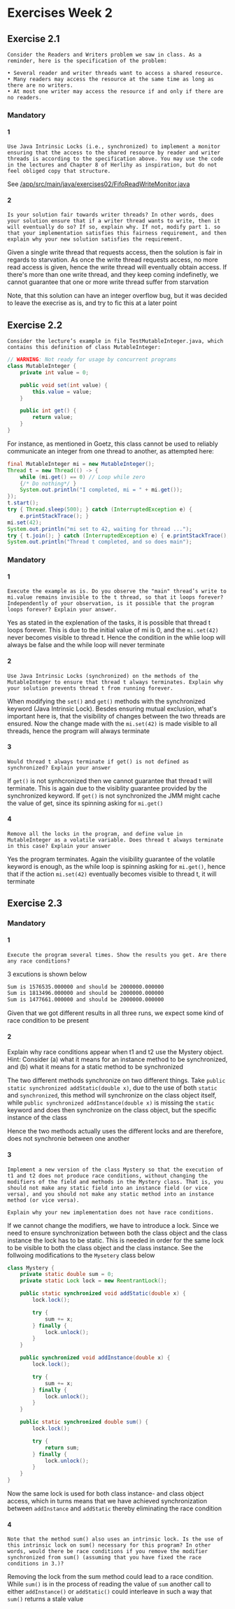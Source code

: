 # Exercises Week 2

## Exercise 2.1
    Consider the Readers and Writers problem we saw in class. As a reminder, here is the specification of the problem:

    • Several reader and writer threads want to access a shared resource.
    • Many readers may access the resource at the same time as long as there are no writers.
    • At most one writer may access the resource if and only if there are no readers.

### Mandatory

#### 1
    Use Java Intrinsic Locks (i.e., synchronized) to implement a monitor ensuring that the access to the shared resource by reader and writer threads is according to the specification above. You may use the code in the lectures and Chapter 8 of Herlihy as inspiration, but do not feel obliged copy that structure.

See [/app/src/main/java/exercises02/FifoReadWriteMonitor.java](/app/src/main/java/exercise02/FifoReadWriteMonitor.java)

#### 2
    Is your solution fair towards writer threads? In other words, does your solution ensure that if a writer thread wants to write, then it will eventually do so? If so, explain why. If not, modify part 1. so that your implementation satisfies this fairness requirement, and then explain why your new solution satisfies the requirement.

Given a single write thread that requests access, then the solution is fair in regards to starvation. As once the write thread requests access, no more read access is given, hence the write thread will eventually obtain access. If there's more than one write thread, and they keep coming indefinetly, we cannot guarantee that one or more write thread suffer from starvation

Note, that this solution can have an integer overflow bug, but it was decided to leave the execrise as is, and try to fic this at a later point

## Exercise 2.2
    Consider the lecture’s example in file TestMutableInteger.java, which contains this definition of class MutableInteger:

```java
// WARNING: Not ready for usage by concurrent programs
class MutableInteger {
    private int value = 0;

    public void set(int value) {
        this.value = value;
    }

    public int get() {
        return value;
    }
}
```

For instance, as mentioned in Goetz, this class cannot be used to reliably communicate an integer from one thread
to another, as attempted here:

```java
final MutableInteger mi = new MutableInteger();
Thread t = new Thread(() -> {
    while (mi.get() == 0) // Loop while zero
    {/* Do nothing*/ }
    System.out.println("I completed, mi = " + mi.get());
});
t.start();
try { Thread.sleep(500); } catch (InterruptedException e) {
    e.printStackTrace(); }
mi.set(42);
System.out.println("mi set to 42, waiting for thread ...");
try { t.join(); } catch (InterruptedException e) { e.printStackTrace(); }
System.out.println("Thread t completed, and so does main");
```

### Mandatory

#### 1
    Execute the example as is. Do you observe the "main" thread’s write to mi.value remains invisible to the t thread, so that it loops forever? Independently of your observation, is it possible that the program loops forever? Explain your answer.

Yes as stated in the explenation of the tasks, it is possible that thread t loops forever. This is due to the initial value of mi is 0, and the `mi.set(42)` never becomes visible to thread t. Hence the condition in the whlie loop will always be false and the while loop will never terminate

#### 2
    Use Java Intrinsic Locks (synchronized) on the methods of the MutableInteger to ensure that thread t always terminates. Explain why your solution prevents thread t from running forever.

When modifying the `set()` and `get()` methods with the synchronized keyword (Java Intrinsic Lock). Besdes ensuring mutual exclusion, what's important here is, that the visibility of changes between the two threads are ensured. Now the change made with the `mi.set(42)` is made visible to all threads, hence the program will always terminate

#### 3
    Would thread t always terminate if get() is not defined as synchronized? Explain your answer

If `get()` is not synhcronized then we cannot guarantee that thread t will terminate. This is again due to the visiblity guarantee provided by the synchronized keyword. If `get()` is not synchronized the JMM might cache the value of get, since its spinning asking for `mi.get()`

#### 4
    Remove all the locks in the program, and define value in MutableInteger as a volatile variable. Does thread t always terminate in this case? Explain your answer

Yes the program terminates. Again the visibility guarantee of the volatile keyword is enough, as the while loop is spinning asking for `mi.get()`, hence that if the action `mi.set(42)` eventually becomes visible to thread t, it will terminate

## Exercise 2.3

### Mandatory

#### 1
    Execute the program several times. Show the results you get. Are there any race conditions?

3 excutions is shown below

```bash
Sum is 1576535.000000 and should be 2000000.000000
Sum is 1813496.000000 and should be 2000000.000000
Sum is 1477661.000000 and should be 2000000.000000
```

Given that we got different results in all three runs, we expect some kind of race condition to be present

#### 2
 Explain why race conditions appear when t1 and t2 use the Mystery object. Hint: Consider (a) what it means for an instance method to be synchronized, and (b) what it means for a static method to be synchronized

The two different methods synchronize on two different things. Take `public static synchronized addStatic(double x)`, due to the use of both `static` and `synchronized`, this method will synchronize on the class object itself, while `public synchronized addInstance(double x)` is missing the `static` keyword and does then synchronize on the class object, but the specific instance of the class 

Hence the two methods actually uses the different locks and are therefore, does not synchronie between one another

#### 3
    Implement a new version of the class Mystery so that the execution of t1 and t2 does not produce race conditions, without changing the modifiers of the field and methods in the Mystery class. That is, you should not make any static field into an instance field (or vice versa), and you should not make any static method into an instance method (or vice versa).

    Explain why your new implementation does not have race conditions.

If we cannot change the modifiers, we have to introduce a lock. Since we need to ensure synchronization between both the class object and the class instance the lock has to be static. This is needed in order for the same lock to be visible to both the class object and the class instance. See the follwoing modifications to the `Mysetery` class below

```java
class Mystery {
    private static double sum = 0;
	private static Lock lock = new ReentrantLock();

    public static synchronized void addStatic(double x) {
		lock.lock();

		try {
			sum += x;
		} finally {
			lock.unlock();
		}
    }

    public synchronized void addInstance(double x) {
		lock.lock();

		try {
			sum += x;
		} finally {
			lock.unlock();
		}
    }

    public static synchronized double sum() {
		lock.lock();

		try {
			return sum;
		} finally {
			lock.unlock();
		}
    }
}
```

Now the same lock is used for both class instance- and class object access, which in turns means that we have achieved synchronization between `addInstance` and `addStatic` thereby eliminating the race condition

#### 4
    Note that the method sum() also uses an intrinsic lock. Is the use of this intrinsic lock on sum() necessary for this program? In other words, would there be race conditions if you remove the modifier synchronized from sum() (assuming that you have fixed the race conditions in 3.)?

Removing the lock from the sum method could lead to a race condition. While `sum()` is in the process of reading the value of `sum` another call to either `addInstance()` or `addStatic()` could interleave in such a way that `sum()` returns a stale value
